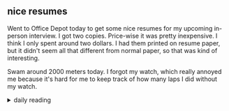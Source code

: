 ## nice resumes

Went to Office Depot today to get some nice resumes for my upcoming in-person interview. I got two copies. Price-wise it was pretty inexpensive. I think I only spent around two dollars. I had them printed on resume paper, but it didn't seem all that different from normal paper, so that was kind of interesting.

Swam around 2000 meters today. I forgot my watch, which really annoyed me because it's hard for me to keep track of how many laps I did without my watch.

<details markdown="1">
<summary>daily reading</summary>

| {{ page.date | date: "%B %-d, %Y" }} |
| :-------------: |
| [Ruth 1; Acts 26; Jer. 36, 45; Ps. 9]({% link _Bible/Bible-year-1.md %}) |
| [WCF 9.4; WSC 35; WLC 75, 77-78]({% link _westminster/westminster-month-2.md %}) |
| [The Athanasian Creed](https://threeforms.org/the-athanasian-creed/) |

</details>